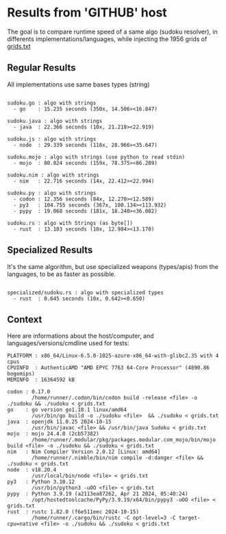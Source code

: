 # Results from 'GITHUB' host

The goal is to compare runtime speed of a same algo (sudoku resolver), in differents implementations/languages, while injecting the 1956 grids of [grids.txt](grids.txt)

## Regular Results

All implementations use same bases types (string)

```

sudoku.go : algo with strings
  - go    : 15.235 seconds (350x, 14.506><16.847)

sudoku.java : algo with strings
  - java  : 22.366 seconds (10x, 21.218><22.919)

sudoku.js : algo with strings
  - node  : 29.339 seconds (118x, 28.966><35.647)

sudoku.mojo : algo with strings (use python to read stdin)
  - mojo  : 80.824 seconds (159x, 78.375><86.289)

sudoku.nim : algo with strings
  - nim   : 22.716 seconds (14x, 22.412><22.994)

sudoku.py : algo with strings
  - codon : 12.356 seconds (84x, 12.270><12.589)
  - py3   : 104.755 seconds (367x, 100.134><113.932)
  - pypy  : 19.068 seconds (181x, 18.240><36.082)

sudoku.rs : algo with Strings (as byte[])
  - rust  : 13.103 seconds (10x, 12.984><13.170)

```

## Specialized Results

It's the same algorithm, but use specialized weapons (types/apis) from the languages, to be as faster as possible.

```

specialized/sudoku.rs : algo with specialized types
  - rust  : 0.645 seconds (10x, 0.642><0.650)

```
## Context

Here are informations about the host/computer, and languages/versions/cmdline used for tests:
```
PLATFORM : x86_64/Linux-6.5.0-1025-azure-x86_64-with-glibc2.35 with 4 cpus
CPUINFO  : AuthenticAMD "AMD EPYC 7763 64-Core Processor" (4890.86 bogomips)
MEMINFO  : 16364592 kB

codon : 0.17.0
        /home/runner/.codon/bin/codon build -release <file> -o ./sudoku && ./sudoku < grids.txt
go    : go version go1.18.1 linux/amd64
        /usr/bin/go build -o ./sudoku <file>  && ./sudoku < grids.txt
java  : openjdk 11.0.25 2024-10-15
        /usr/bin/javac <file> && /usr/bin/java Sudoku < grids.txt
mojo  : mojo 24.4.0 (2cb57382)
        /home/runner/.modular/pkg/packages.modular.com_mojo/bin/mojo build <file> -o ./sudoku && ./sudoku < grids.txt
nim   : Nim Compiler Version 2.0.12 [Linux: amd64]
        /home/runner/.nimble/bin/nim compile -d:danger <file> && ./sudoku < grids.txt
node  : v18.20.4
        /usr/local/bin/node <file> < grids.txt
py3   : Python 3.10.12
        /usr/bin/python3 -uOO <file> < grids.txt
pypy  : Python 3.9.19 (a2113ea87262, Apr 21 2024, 05:40:24)
        /opt/hostedtoolcache/PyPy/3.9.19/x64/bin/pypy3 -uOO <file> < grids.txt
rust  : rustc 1.82.0 (f6e511eec 2024-10-15)
        /home/runner/.cargo/bin/rustc -C opt-level=3 -C target-cpu=native <file> -o ./sudoku && ./sudoku < grids.txt

```


